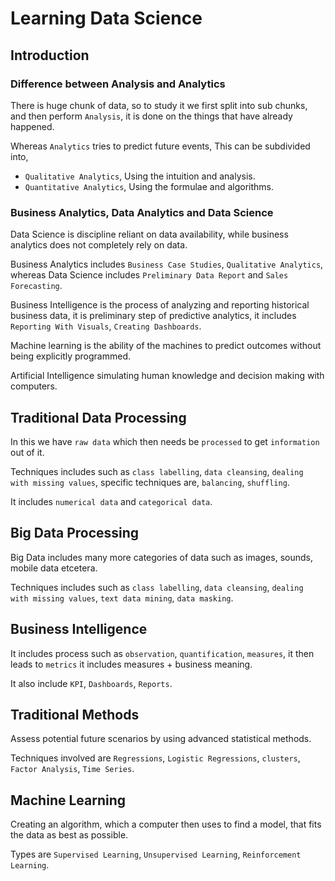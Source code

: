 # Learning Data Science

## Introduction

### Difference between Analysis and Analytics

There is huge chunk of data, so to study it we first split into sub chunks, and then perform `Analysis`, it is done on the things that have already happened.

Whereas `Analytics` tries to predict future events, This can be subdivided into,

- `Qualitative Analytics`, Using the intuition and analysis.
- `Quantitative Analytics`, Using the formulae and algorithms.

### Business Analytics, Data Analytics and Data Science

Data Science is discipline reliant on data availability, while business analytics does not completely rely on data.

Business Analytics includes `Business Case Studies`, `Qualitative Analytics`, whereas Data Science includes `Preliminary Data Report` and `Sales Forecasting`.

Business Intelligence is the process of analyzing and reporting historical business data, it is preliminary step of predictive analytics, it includes `Reporting With Visuals`, `Creating Dashboards`.

Machine learning is the ability of the machines to predict outcomes without being explicitly programmed.

Artificial Intelligence simulating human knowledge and decision making with computers.

## Traditional Data Processing

In this we have `raw data` which then needs be `processed` to get `information` out of it.

Techniques includes such as `class labelling`, `data cleansing`, `dealing with missing values`, specific techniques are, `balancing`, `shuffling`.

It includes `numerical data` and `categorical data`.

## Big Data Processing

Big Data includes many more categories of data such as images, sounds, mobile data etcetera.

Techniques includes such as `class labelling`, `data cleansing`, `dealing with missing values`, `text data mining`, `data masking`.

## Business Intelligence

It includes process such as `observation`, `quantification`, `measures`, it then leads to `metrics` it includes measures + business meaning.

It also include `KPI`, `Dashboards`, `Reports`.

## Traditional Methods

Assess potential future scenarios by using advanced statistical methods.

Techniques involved are `Regressions`, `Logistic Regressions`, `clusters`, `Factor Analysis`, `Time Series`.

## Machine Learning

Creating an algorithm, which a computer then uses to find a model, that fits the data as best as possible.

Types are `Supervised Learning`, `Unsupervised Learning`, `Reinforcement Learning`.
